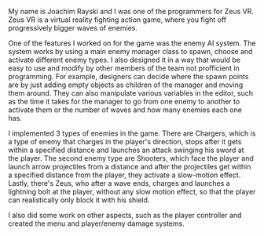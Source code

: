 My name is Joachim Rayski and I was one of the programmers for Zeus VR.
Zeus VR is a virtual reality fighting action game, where you fight off progressively bigger waves of enemies.

One of the features I worked on for the game was the enemy AI system. The system works by using a main enemy manager class to spawn, choose and activate different enemy types. I also designed it in a way that would be easy to use and modify by other members of the team not profficient in programming. For example, designers can decide where the spawn points are by just adding empty objects as children of the manager and moving them around. They can also manipulate various variables in the editor, such as the time it takes for the manager to go from one enemy to another to activate them or the number of waves and how many enemies each one has.

I implemented 3 types of enemies in the game. There are Chargers, which is a type of enemy that charges in the player's direction, stops after it gets within a specified distance and launches an attack swinging his sword at the player. The second enemy type are Shooters, which face the player and launch arrow projectiles from a distance and after the projectiles get within a specified distance from the player, they activate a slow-motion effect. Lastly, there's Zeus, who after a wave ends, charges and launches a lightning bolt at the player, without any slow motion effect, so that the player can realistically only block it with his shield.

I also did some work on other aspects, such as the player controller and created the menu and player/enemy damage systems.
